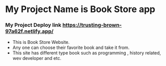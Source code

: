 # My Project Name is Book Store app
### My Project Deploy link https://trusting-brown-97a62f.netlify.app/
* This is Book Store  Website.
* Any one can choose their favorite book and take it from.
* This site has different type book such as programming , history related, wev developer and etc.